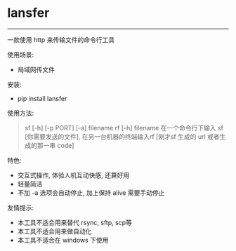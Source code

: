 # lansfer

---

一款使用 http 来传输文件的命令行工具

使用场景:

+ 局域网传文件

安装:

+ pip install lansfer

使用方法:

> sf [-h] [-p PORT] [-a] filename
> rf [-h] filename
> 在一个命令行下输入 sf [你需要发送的文件], 在另一台机器的终端输入rf [刚才sf 生成的 url 或者生成的那一串 code]

特色:

+ 交互式操作, 体验人机互动快感, 还算好用
+ 轻量简洁
+ 不加 -a 选项会自动停止, 加上保持 alive 需要手动停止

友情提示:

+ 本工具不适合用来替代 rsync, sftp, scp等
+ 本工具不适合用来做自动化
+ 本工具不适合在 windows 下使用